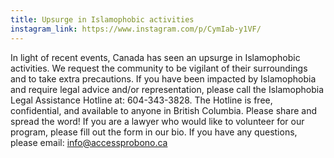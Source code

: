 ```yaml
---
title: Upsurge in Islamophobic activities
instagram_link: https://www.instagram.com/p/CymIab-y1VF/
---
```

In light of recent events, Canada has seen an upsurge in Islamophobic activities. We request the community to be vigilant of their surroundings and to take extra precautions. If you have been impacted by Islamophobia and require legal advice and/or representation, please call the Islamophobia Legal Assistance Hotline at: 604-343-3828. The Hotline is free, confidential, and available to anyone in British Columbia. Please share and spread the word! If you are a lawyer who would like to volunteer for our program, please fill out the form in our bio. If you have any questions, please email: info@accessprobono.ca